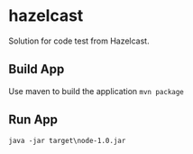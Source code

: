 # hazelcast
Solution for code test from Hazelcast.

## Build App
Use maven to build the application
`mvn package`

## Run App
`java -jar target\node-1.0.jar`



